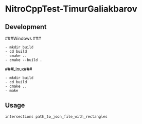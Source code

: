 # NitroCppTest-TimurGaliakbarov

## Development ##
###Windows ###
```
- mkdir build
- cd build
- cmake ..
- cmake --build .
```
###Linux###
```
- mkdir build
- cd build
- cmake ..
- make 
```

## Usage ##
```
intersections path_to_json_file_with_rectangles
```




